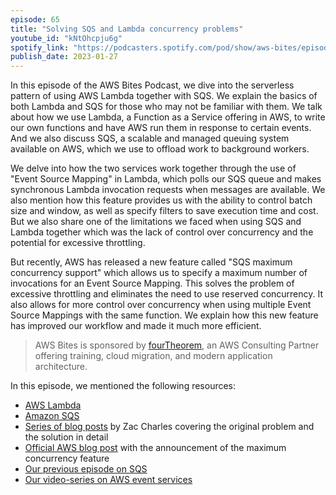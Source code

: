 ```yaml
---
episode: 65
title: "Solving SQS and Lambda concurrency problems"
youtube_id: "kNtOhcpju6g"
spotify_link: "https://podcasters.spotify.com/pod/show/aws-bites/episodes/65--Solving-SQS-and-Lambda-concurrency-problems-e1u0mbq"
publish_date: 2023-01-27
---
```


In this episode of the AWS Bites Podcast, we dive into the serverless pattern of using AWS Lambda together with SQS. We explain the basics of both Lambda and SQS for those who may not be familiar with them. We talk about how we use Lambda, a Function as a Service offering in AWS, to write our own functions and have AWS run them in response to certain events. And we also discuss SQS, a scalable and managed queuing system available on AWS, which we use to offload work to background workers.

We delve into how the two services work together through the use of "Event Source Mapping" in Lambda, which polls our SQS queue and makes synchronous Lambda invocation requests when messages are available. We also mention how this feature provides us with the ability to control batch size and window, as well as specify filters to save execution time and cost. But we also share one of the limitations we faced when using SQS and Lambda together which was the lack of control over concurrency and the potential for excessive throttling.

But recently, AWS has released a new feature called "SQS maximum concurrency support" which allows us to specify a maximum number of invocations for an Event Source Mapping. This solves the problem of excessive throttling and eliminates the need to use reserved concurrency. It also allows for more control over concurrency when using multiple Event Source Mappings with the same function. We explain how this new feature has improved our workflow and made it much more efficient.

> AWS Bites is sponsored by [fourTheorem](https://fourtheorem.com/), an AWS Consulting Partner offering training, cloud migration, and modern application architecture.

In this episode, we mentioned the following resources:

- [AWS Lambda](https://aws.amazon.com/lambda/)
- [Amazon SQS](https://aws.amazon.com/sqs/)
- [Series of blog posts](https://zaccharles.medium.com/does-maximum-concurrency-solve-the-lambda-sqs-issue-3c19701e6e75) by Zac Charles covering the original problem and the solution in detail
- [Official AWS blog post](https://aws.amazon.com/blogs/compute/introducing-maximum-concurrency-of-aws-lambda-functions-when-using-amazon-sqs-as-an-event-source/) with the announcement of the maximum concurrency feature
- [Our previous episode on SQS](https://awsbites.com/22-what-do-you-need-to-know-about-sqs/)
- [Our video-series on AWS event services](https://www.youtube.com/playlist?list=PLAWXFhe0N1vLHkGO1ZIWW_SZpturHBiE_)
